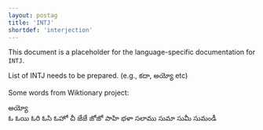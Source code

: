 ```yaml
---
layout: postag
title: 'INTJ'
shortdef: 'interjection'
---
```


This document is a placeholder for the language-specific documentation
for `INTJ`.

List of INTJ needs to be prepared. (e.g., కదా, అయ్యో etc)

Some words from Wiktionary project:

అయ్యో  
ఓ
ఓయి
ఓరి
ఓసి
ఓహో
చీ
జేజే
జోజో
పాహి
భళా
సలాము
సుమా
సుమీ
సుమండీ
